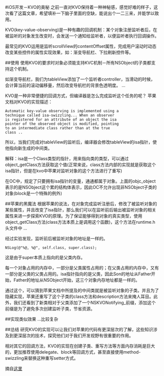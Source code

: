 #iOS开发－KVO的奥秘
之前一直对KVO保持着一种神秘感，感觉好难的样子，这次看了这篇文章，希望填补一下脑子里面的空缺，能说出个一二三来，并能学以致用。

KVO(key-value-observing)是一种有趣的回调机制：某个对象注册监听者后，在被监听的对象发生改变时，会发送一个通知给监听者，以便监听者执行回调操作。

最常见的KVO运用是监听scrollView的contentOffset属性，完成用户滚动时动态改变某些控件的属性实现效果，如：渐变导航栏、下拉刷新控件等。

##使用
使用KVO的要求时对象必须能支持KVC机制－所有NSObject的子类都支持这个机制。

如渐变导航栏，我们为tableView添加了一个监听者controller，当滑动的时候，会计算当前的滚动偏移量，然后改变导航栏的背景色透明度。
...

KVO是一种非常便捷的回调方式，但编译器是怎么完成监听这个任务的呢？
苹果文档对KVO的实现描述：

	Automatic key-value observing is implemented using a 
	technique called isa-swizzling... When an observer
	is registered for an attribute of an object the isa 
	pointer of the observed object is modified, pointing 
	to an intermediate class rather than at the true 
	class ..

所以，当我们完成对tableView的监听后，编译器会修改tableView的isa指针，使他指向新生成的中间类。

解释：isa是一个Class类型的指针，用来指向类的类型，可以通过object_getClass方法获取这个值(正常来说，class方法内部的实现就是获取这个isa指针，但是在kvo中苹果对监听对象的这个方法进行了重写)

在OC中，规定了只要拥有isa指针的变量，通通都属于对象。上面的objc_object表示的是NSObject这个累的结构体表示，因此OC不允许出现非NSObject子类的对象(block是一个特殊的例外)

##苹果的黑魔法
根据苹果的说法，在对象完成监听注册后，修改了被监听对象的某些属性，并且改变了isa指针，那么我们可以在监听前后输出被监听对象的相关属性来进一步探索KVO的原理。为了保证能够得到对象的真实类型，使用object_getClass方法(class方法本质上是调用这个函数)，这个方法在runtime.h头文件中
...

经过实验发现，监听前后被监听对象的地址是一样的。
```
NSLog(@"%@, %@", self.class, super.class);
```
这是由于super本质上指向的是父类内存。

每一个对象占用的内存中，一部分是父类属性占用的；在父类占用的内存中，又有一部分是父类的父类占用的。isa指针指向的是父类，因此Son的地址从Father开始，Father的地址从NSObject开始，这三个对象内存地址都是一样的。

通过这个，可以猜到苹果文档中所提及的中间类就是被监听对象的子类。并且为了隐藏实现，苹果还重写了这个子类的class方法和description方法来掩人耳目。此外，我们还看到了新类相对于父类添加了一个NSKVONotifying_前缀，添加这个前缀是为了避免多次创建监听子类，节省资源。

##实现类似效果
...比较复杂

##总结
研究KVO的实现可以让我们对苹果的代码有更深层次的了解，这些知识涉及到更深层次的技术，探究他们对于我们开发视野有很重要的作用。

相对其它的回调方法，KVO的实现在创建子类、重写方法等方面内存消耗是巨大的，更加推荐使用delegate、block等回调方式，甚至直接使用method-swizzling来替换这种重写setter方式。

摘自[这里](http://www.jianshu.com/p/742b4b248da9)